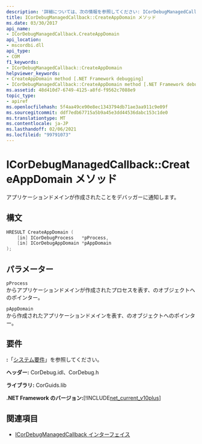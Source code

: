 ```yaml
---
description: '詳細については、次の情報を参照してください: ICorDebugManagedCallback:: CreateAppDomain メソッド'
title: ICorDebugManagedCallback::CreateAppDomain メソッド
ms.date: 03/30/2017
api_name:
- ICorDebugManagedCallback.CreateAppDomain
api_location:
- mscordbi.dll
api_type:
- COM
f1_keywords:
- ICorDebugManagedCallback::CreateAppDomain
helpviewer_keywords:
- CreateAppDomain method [.NET Framework debugging]
- ICorDebugManagedCallback::CreateAppDomain method [.NET Framework debugging]
ms.assetid: 48d410d7-6749-4125-a8fd-f9562c7088e9
topic_type:
- apiref
ms.openlocfilehash: 5f4aa49ce90e8ec1343794db71ae3aa911c9e09f
ms.sourcegitcommit: ddf7edb67715a5b9a45e3dd44536dabc153c1de0
ms.translationtype: MT
ms.contentlocale: ja-JP
ms.lasthandoff: 02/06/2021
ms.locfileid: "99791073"
---
```

# <a name="icordebugmanagedcallbackcreateappdomain-method"></a>ICorDebugManagedCallback::CreateAppDomain メソッド

アプリケーションドメインが作成されたことをデバッガーに通知します。  
  
## <a name="syntax"></a>構文  
  
```cpp  
HRESULT CreateAppDomain (  
    [in] ICorDebugProcess   *pProcess,  
    [in] ICorDebugAppDomain *pAppDomain  
);  
```  
  
## <a name="parameters"></a>パラメーター  

 `pProcess`  
 からアプリケーションドメインが作成されたプロセスを表す、のオブジェクトへのポインター。  
  
 `pAppDomain`  
 から作成されたアプリケーションドメインを表す、のオブジェクトへのポインター。  
  
## <a name="requirements"></a>要件  

 **:**「[システム要件](../../get-started/system-requirements.md)」を参照してください。  
  
 **ヘッダー:** CorDebug.idl、CorDebug.h  
  
 **ライブラリ:** CorGuids.lib  
  
 **.NET Framework のバージョン:**[!INCLUDE[net_current_v10plus](../../../../includes/net-current-v10plus-md.md)]  
  
## <a name="see-also"></a>関連項目

- [ICorDebugManagedCallback インターフェイス](icordebugmanagedcallback-interface.md)
